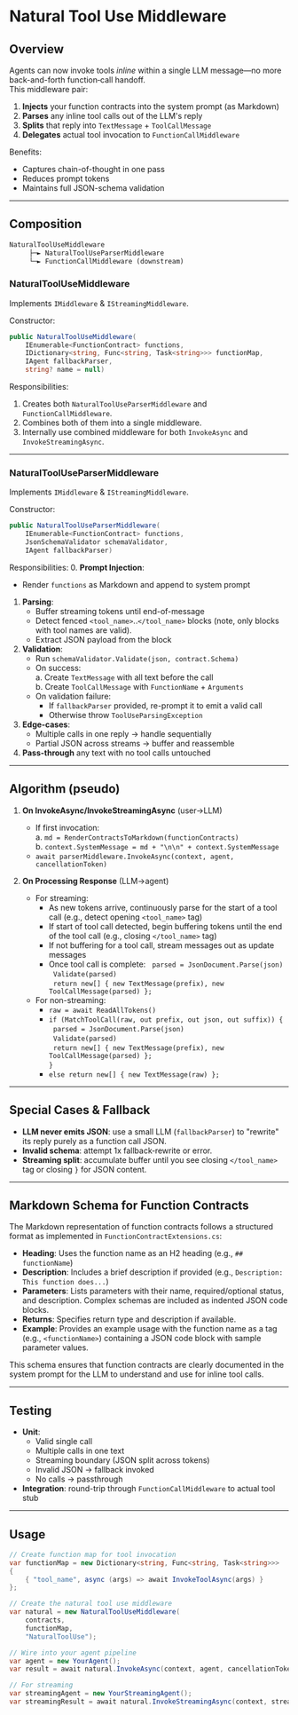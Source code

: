 # Natural Tool Use Middleware

## Overview

Agents can now invoke tools *inline* within a single LLM message—no more back-and-forth function‐call handoff.  
This middleware pair:

1. **Injects** your function contracts into the system prompt (as Markdown)  
2. **Parses** any inline tool calls out of the LLM's reply  
3. **Splits** that reply into `TextMessage` + `ToolCallMessage`  
4. **Delegates** actual tool invocation to `FunctionCallMiddleware`

Benefits:
- Captures chain-of-thought in one pass  
- Reduces prompt tokens  
- Maintains full JSON-schema validation

---

## Composition

```txt
NaturalToolUseMiddleware
     ├─► NaturalToolUseParserMiddleware
     └─► FunctionCallMiddleware (downstream)
```

### NaturalToolUseMiddleware

Implements `IMiddleware` & `IStreamingMiddleware`.

Constructor:
```csharp
public NaturalToolUseMiddleware(
    IEnumerable<FunctionContract> functions,
    IDictionary<string, Func<string, Task<string>>> functionMap,
    IAgent fallbackParser,
    string? name = null)
```

Responsibilities:
1. Creates both `NaturalToolUseParserMiddleware` and `FunctionCallMiddleware`.
2. Combines both of them into a single middleware.
3. Internally use combined middleware for both `InvokeAsync` and `InvokeStreamingAsync`.
---

### NaturalToolUseParserMiddleware

Implements `IMiddleware` & `IStreamingMiddleware`.

Constructor:
```csharp
public NaturalToolUseParserMiddleware(
    IEnumerable<FunctionContract> functions,
    JsonSchemaValidator schemaValidator,
    IAgent fallbackParser)
```

Responsibilities:
0. **Prompt Injection**:
   - Render `functions` as Markdown and append to system prompt
1. **Parsing**:
   - Buffer streaming tokens until end-of-message
   - Detect fenced `<tool_name>`..`</tool_name>` blocks (note, only blocks with tool names are valid).
   - Extract JSON payload from the block
2. **Validation**:
   - Run `schemaValidator.Validate(json, contract.Schema)`  
   - On success:  
     a. Create `TextMessage` with all text before the call  
     b. Create `ToolCallMessage` with `FunctionName` + `Arguments`
   - On validation failure:
     - If `fallbackParser` provided, re-prompt it to emit a valid call
     - Otherwise throw `ToolUseParsingException`
3. **Edge-cases**:
   - Multiple calls in one reply → handle sequentially  
   - Partial JSON across streams → buffer and reassemble  
4. **Pass-through** any text with no tool calls untouched

---

## Algorithm (pseudo)

1. **On InvokeAsync/InvokeStreamingAsync** (user→LLM)
   - If first invocation:  
     a. `md = RenderContractsToMarkdown(functionContracts)`  
     b. `context.SystemMessage = md + "\n\n" + context.SystemMessage`
   - `await parserMiddleware.InvokeAsync(context, agent, cancellationToken)`

2. **On Processing Response** (LLM→agent)
   - For streaming:
     - As new tokens arrive, continuously parse for the start of a tool call (e.g., detect opening `<tool_name>` tag)
     - If start of tool call detected, begin buffering tokens until the end of the tool call (e.g., closing `</tool_name>` tag)
     - If not buffering for a tool call, stream messages out as update messages
     - Once tool call is complete:
       &nbsp;&nbsp;`parsed = JsonDocument.Parse(json)`  
       &nbsp;&nbsp;`Validate(parsed)`  
       &nbsp;&nbsp;`return new[] { new TextMessage(prefix), new ToolCallMessage(parsed) };`  
   - For non-streaming:
     - `raw = await ReadAllTokens()`  
     - `if (MatchToolCall(raw, out prefix, out json, out suffix)) {`  
       &nbsp;&nbsp;`parsed = JsonDocument.Parse(json)`  
       &nbsp;&nbsp;`Validate(parsed)`  
       &nbsp;&nbsp;`return new[] { new TextMessage(prefix), new ToolCallMessage(parsed) };`  
     `}`  
     - `else return new[] { new TextMessage(raw) };`

---

## Special Cases & Fallback

- **LLM never emits JSON**: use a small LLM (`fallbackParser`) to "rewrite" its reply purely as a function call JSON.  
- **Invalid schema**: attempt 1x fallback‐rewrite or error.  
- **Streaming split**: accumulate buffer until you see closing `</tool_name>` tag or closing `}` for JSON content.

---

## Markdown Schema for Function Contracts

The Markdown representation of function contracts follows a structured format as implemented in `FunctionContractExtensions.cs`:
- **Heading**: Uses the function name as an H2 heading (e.g., `## functionName`)
- **Description**: Includes a brief description if provided (e.g., `Description: This function does...`)
- **Parameters**: Lists parameters with their name, required/optional status, and description. Complex schemas are included as indented JSON code blocks.
- **Returns**: Specifies return type and description if available.
- **Example**: Provides an example usage with the function name as a tag (e.g., `<functionName>`) containing a JSON code block with sample parameter values.

This schema ensures that function contracts are clearly documented in the system prompt for the LLM to understand and use for inline tool calls.

---

## Testing

- **Unit**:  
  - Valid single call  
  - Multiple calls in one text  
  - Streaming boundary (JSON split across tokens)  
  - Invalid JSON → fallback invoked  
  - No calls → passthrough
- **Integration**: round-trip through `FunctionCallMiddleware` to actual tool stub

---

## Usage

```csharp
// Create function map for tool invocation
var functionMap = new Dictionary<string, Func<string, Task<string>>>
{
    { "tool_name", async (args) => await InvokeToolAsync(args) }
};

// Create the natural tool use middleware
var natural = new NaturalToolUseMiddleware(
    contracts,
    functionMap,
    "NaturalToolUse");

// Wire into your agent pipeline
var agent = new YourAgent();
var result = await natural.InvokeAsync(context, agent, cancellationToken);

// For streaming
var streamingAgent = new YourStreamingAgent();
var streamingResult = await natural.InvokeStreamingAsync(context, streamingAgent, cancellationToken);
```